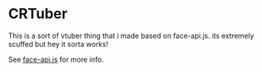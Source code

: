 # CRTuber

This is a sort of vtuber thing that i made based on face-api.js. its extremely scuffed but hey it sorta works!

See [face-api.js](https://github.com/justadudewhohacks/face-api.js) for more info.
